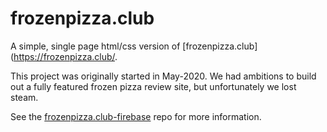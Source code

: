 # frozenpizza.club
A simple, single page html/css version of [frozenpizza.club](https://frozenpizza.club/.

This project was originally started in May-2020. We had ambitions to build out a fully featured frozen pizza review site, but unfortunately we lost steam.

See the [frozenpizza.club-firebase](https://github.com/experimatt/frozenpizza.club-firebase) repo for more information.

